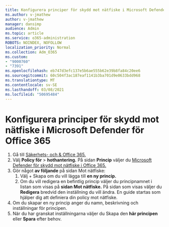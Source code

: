 ```yaml
---
title: Konfigurera principer för skydd mot nätfiske i Microsoft Defender för Office 365
ms.author: v-jmathew
author: v-jmathew
manager: dansimp
audience: Admin
ms.topic: article
ms.service: o365-administration
ROBOTS: NOINDEX, NOFOLLOW
localization_priority: Normal
ms.collection: Adm_O365
ms.custom:
- "9000760"
- "7391"
ms.openlocfilehash: eb747d3efc137e5b6ae555b62e39b8fa84c20ee6
ms.sourcegitcommit: 60c504f3ac187eaf1141b3ba701d9e0633bdd968
ms.translationtype: MT
ms.contentlocale: sv-SE
ms.lasthandoff: 03/08/2021
ms.locfileid: "50695484"
---
```

# <a name="set-up-anti-phishing-policies-in-microsoft-defender-for-office-365"></a>Konfigurera principer för skydd mot nätfiske i Microsoft Defender för Office 365

1. Gå till [Säkerhets- och & Office 365.](https://go.microsoft.com/fwlink/p/?linkid=2077143)
2. Välj **Policy för**  >  **hothantering.** På sidan **Princip** väljer du [Microsoft Defender för skydd mot nätfiske i Office 365.](https://go.microsoft.com/fwlink/?linkid=2101369)
3. Gör något **av följande** på sidan Mot nätfiske:
    1. Välj + Skapa om du vill lägga till **en ny princip.**
    1. Om du vill redigera en befintlig princip väljer du principnamnet i listan som visas på **sidan Mot nätfiske.** På sidan som visas väljer du **Redigera** bredvid den inställning du vill ändra. En guide startas som hjälper dig att definiera din policy mot nätfiske.
4. Om du skapar en ny princip anger du namn, beskrivning och inställningar för principen.
5. När du har granskat inställningarna väljer du Skapa den **här principen** eller **Spara** efter behov.
